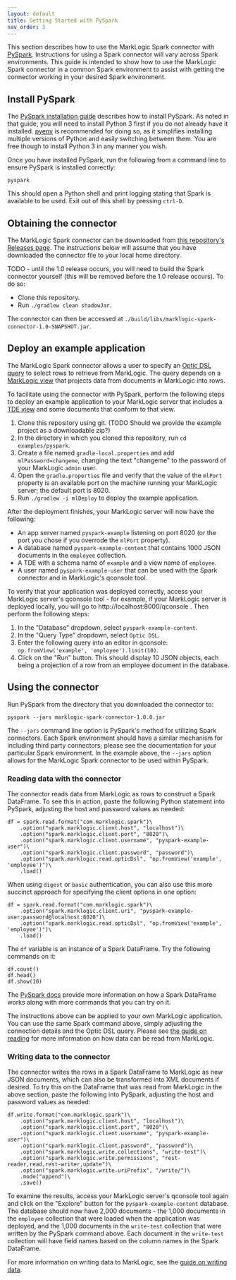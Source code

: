 ```yaml
---
layout: default
title: Getting Started with PySpark
nav_order: 3
---
```


This section describes how to use the MarkLogic Spark connector with 
[PySpark](https://spark.apache.org/docs/latest/api/python/index.html). Instructions for using a Spark connector will
vary across Spark environments. This guide is intended to show how to use the MarkLogic Spark connector in a 
common Spark environment to assist with getting the connector working in your desired Spark environment.

## Install PySpark

The [PySpark installation guide](https://spark.apache.org/docs/latest/api/python/getting_started/install.html) describes
how to install PySpark. As noted in that guide, you will need to install Python 3 first if you do not already have it 
installed. [pyenv](https://github.com/pyenv/pyenv#installation) is recommended for doing so, as it simplifies 
installing multiple versions of Python and easily switching between them. You are free though to install Python 3 in 
any manner you wish.

Once you have installed PySpark, run the following from a command line to ensure PySpark is installed correctly:

    pyspark

This should open a Python shell and print logging stating that Spark is available to be used. Exit out of this 
shell by pressing `ctrl-D`. 


## Obtaining the connector

The MarkLogic Spark connector can be downloaded from 
[this repository's Releases page](https://github.com/marklogic/marklogic-spark-connector/releases). The instructions 
below will assume that you have downloaded the connector file to your local home directory.

TODO - until the 1.0 release occurs, you will need to build the Spark connector yourself (this will be removed 
before the 1.0 release occurs). To do so:

- Clone this repository.
- Run `./gradlew clean shadowJar`.

The connector can then be accessed at `./build/libs/marklogic-spark-connector-1.0-SNAPSHOT.jar`.

## Deploy an example application 

The MarkLogic Spark connector allows a user to specify an 
[Optic DSL query](https://docs.marklogic.com/guide/app-dev/OpticAPI#id_46710) to select rows to retrieve from 
MarkLogic. The query depends on a [MarkLogic view](https://docs.marklogic.com/guide/app-dev/OpticAPI#id_68685) that 
projects data from documents in MarkLogic into rows. 

To facilitate using the connector with PySpark, perform the following steps to deploy an example application to your
MarkLogic server that includes a 
[TDE view](https://docs.marklogic.com/guide/app-dev/TDE) and some documents that conform to that view.

1. Clone this repository using git. (TODO Should we provide the example project as a downloadable zip?) 
2. In the directory in which you cloned this repository, run `cd examples/pyspark`. 
3. Create a file named `gradle-local.properties` and add `mlPassword=changeme`, changing the text "changeme" to the 
   password of your MarkLogic `admin` user. 
4. Open the `gradle.properties` file and verify that the value of the `mlPort` property is an available port on the 
   machine running your MarkLogic server; the default port is 8020. 
5. Run `./gradlew -i mlDeploy` to deploy the example application.

After the deployment finishes, your MarkLogic server will now have the following:

- An app server named `pyspark-example` listening on port 8020 (or the port you chose if you overrode the `mlPort` 
  property).
- A database named `pyspark-example-content` that contains 1000 JSON documents in the `employee` collection.
- A TDE with a schema name of `example` and a view name of `employee`.
- A user named `pyspark-example-user` that can be used with the Spark connector and in MarkLogic's qconsole tool.

To verify that your application was deployed correctly, access your MarkLogic server's qconsole tool - for example, 
if your MarkLogic server is deployed locally, you will go to http://localhost:8000/qconsole . Then perform the 
following steps:

1. In the "Database" dropdown, select `pyspark-example-content`.
2. In the "Query Type" dropdown, select `Optic DSL`.
3. Enter the following query into an editor in qconsole: `op.fromView('example', 'employee').limit(10)`.
4. Click on the "Run" button. This should display 10 JSON objects, each being a projection of a row from an employee 
   document in the database.

## Using the connector

Run PySpark from the directory that you downloaded the connector to:

    pyspark --jars marklogic-spark-connector-1.0.0.jar

The `--jars` command line option is PySpark's method for utilizing Spark connectors. Each Spark environment should have
a similar mechanism for including third party connectors; please see the documentation for your particular Spark 
environment. In the example above, the `--jars` option allows for the MarkLogic Spark connector to be used within 
PySpark. 

### Reading data with the connector

The connector reads data from MarkLogic as rows to construct a Spark DataFrame. To see this in action, 
paste the following Python statement into PySpark, adjusting the host and password values as needed:

```
df = spark.read.format("com.marklogic.spark")\
    .option("spark.marklogic.client.host", "localhost")\
    .option("spark.marklogic.client.port", "8020")\
    .option("spark.marklogic.client.username", "pyspark-example-user")\
    .option("spark.marklogic.client.password", "password")\
    .option("spark.marklogic.read.opticDsl", "op.fromView('example', 'employee')")\
    .load()
```

When using `digest` or `basic` authentication, you can also use this more succinct approach for specifying the 
client options in one option:

```
df = spark.read.format("com.marklogic.spark")\
    .option("spark.marklogic.client.uri", "pyspark-example-user:password@localhost:8020")\
    .option("spark.marklogic.read.opticDsl", "op.fromView('example', 'employee')")\
    .load()
```

The `df` variable is an instance of a Spark DataFrame. Try the following commands on it:

    df.count()
    df.head()
    df.show(10)

The [PySpark docs](https://spark.apache.org/docs/latest/api/python/getting_started/quickstart_df.html) provide more 
information on how a Spark DataFrame works along with more commands that you can try on it. 

The instructions above can be applied to your own MarkLogic application. You can use the same Spark command above, 
simply adjusting the connection details and the Optic DSL query. Please see [the guide on reading](reading.md) for 
more information on how data can be read from MarkLogic.

### Writing data to the connector

The connector writes the rows in a Spark DataFrame to MarkLogic as new JSON documents, which can also be transformed 
into XML documents if desired. To try this on the DataFrame that was read from MarkLogic in the above section, 
paste the following into PySpark, adjusting the host and password values as needed:

```
df.write.format("com.marklogic.spark")\
    .option("spark.marklogic.client.host", "localhost")\
    .option("spark.marklogic.client.port", "8020")\
    .option("spark.marklogic.client.username", "pyspark-example-user")\
    .option("spark.marklogic.client.password", "password")\
    .option("spark.marklogic.write.collections", "write-test")\
    .option("spark.marklogic.write.permissions", "rest-reader,read,rest-writer,update")\
    .option("spark.marklogic.write.uriPrefix", "/write/")\
    .mode("append")\
    .save()
```

To examine the results, access your MarkLogic server's qconsole tool again and click on the "Explore" button for the 
`pyspark-example-content` database. The database should now have 2,000 documents - the 1,000 documents in the 
`employee` collection that were loaded when the application was deployed, and the 1,000 documents in the 
`write-test` collection that were written by the PySpark command above. Each document in the `write-test` collection 
will have field names based on the column names in the Spark DataFrame. 

For more information on writing data to MarkLogic, see the [guide on writing data](writing.md).

